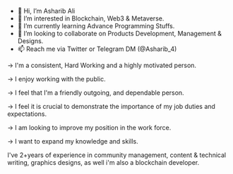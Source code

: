 - 👋 Hi, I’m Asharib Ali
- 👀 I’m interested in Blockchain, Web3 & Metaverse.
- 🌱 I’m currently learning Advance Programming Stuffs.
- 💞️ I’m looking to collaborate on Products Development, Management & Designs.
- 📫 Reach me via Twitter or Telegram DM (@Asharib_4)

→ I'm a consistent, Hard Working and a highly motivated person.

→ I enjoy working with the public.

→ I feel that I'm a friendly outgoing, and dependable person.

→ I feel it is crucial to demonstrate the importance of my job duties and
expectations.

→ I am looking to improve my position in the work force.

→ I want to expand my knowledge and skills.

I've 2+years of experience in community management,
content & technical writing, graphics designs, as well
i'm also a blockchain developer.
